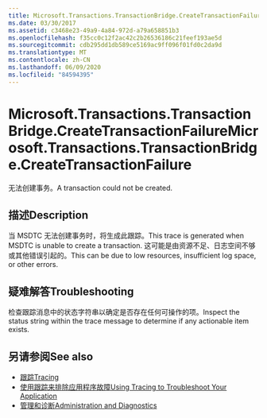 ```yaml
---
title: Microsoft.Transactions.TransactionBridge.CreateTransactionFailure
ms.date: 03/30/2017
ms.assetid: c3468e23-49a9-4a84-972d-a79a658851b3
ms.openlocfilehash: f35cc0c12f2ac42c2b26536186c21feef193ae5d
ms.sourcegitcommit: cdb295dd1db589ce5169ac9ff096f01fd0c2da9d
ms.translationtype: MT
ms.contentlocale: zh-CN
ms.lasthandoff: 06/09/2020
ms.locfileid: "84594395"
---
```

# <a name="microsofttransactionstransactionbridgecreatetransactionfailure"></a><span data-ttu-id="52908-102">Microsoft.Transactions.TransactionBridge.CreateTransactionFailure</span><span class="sxs-lookup"><span data-stu-id="52908-102">Microsoft.Transactions.TransactionBridge.CreateTransactionFailure</span></span>
<span data-ttu-id="52908-103">无法创建事务。</span><span class="sxs-lookup"><span data-stu-id="52908-103">A transaction could not be created.</span></span>  
  
## <a name="description"></a><span data-ttu-id="52908-104">描述</span><span class="sxs-lookup"><span data-stu-id="52908-104">Description</span></span>  
 <span data-ttu-id="52908-105">当 MSDTC 无法创建事务时，将生成此跟踪。</span><span class="sxs-lookup"><span data-stu-id="52908-105">This trace is generated when MSDTC is unable to create a transaction.</span></span> <span data-ttu-id="52908-106">这可能是由资源不足、日志空间不够或其他错误引起的。</span><span class="sxs-lookup"><span data-stu-id="52908-106">This can be due to low resources, insufficient log space, or other errors.</span></span>  
  
## <a name="troubleshooting"></a><span data-ttu-id="52908-107">疑难解答</span><span class="sxs-lookup"><span data-stu-id="52908-107">Troubleshooting</span></span>  
 <span data-ttu-id="52908-108">检查跟踪消息中的状态字符串以确定是否存在任何可操作的项。</span><span class="sxs-lookup"><span data-stu-id="52908-108">Inspect the status string within the trace message to determine if any actionable item exists.</span></span>  
  
## <a name="see-also"></a><span data-ttu-id="52908-109">另请参阅</span><span class="sxs-lookup"><span data-stu-id="52908-109">See also</span></span>

- [<span data-ttu-id="52908-110">跟踪</span><span class="sxs-lookup"><span data-stu-id="52908-110">Tracing</span></span>](index.md)
- [<span data-ttu-id="52908-111">使用跟踪来排除应用程序故障</span><span class="sxs-lookup"><span data-stu-id="52908-111">Using Tracing to Troubleshoot Your Application</span></span>](using-tracing-to-troubleshoot-your-application.md)
- [<span data-ttu-id="52908-112">管理和诊断</span><span class="sxs-lookup"><span data-stu-id="52908-112">Administration and Diagnostics</span></span>](../index.md)
